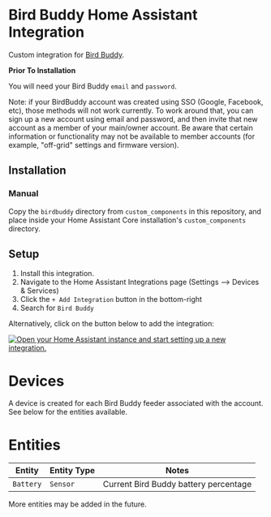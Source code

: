 # Bird Buddy Home Assistant Integration

Custom integration for [Bird Buddy](https://mybirdbuddy.com/).

**Prior To Installation**

You will need your Bird Buddy `email` and `password`.

Note: if your BirdBuddy account was created using SSO (Google, Facebook, etc), those methods will
not work currently. To work around that, you can sign up a new account using email and password,
and then invite that new account as a member of your main/owner account. Be aware that certain
information or functionality may not be available to member accounts (for example, "off-grid"
settings and firmware version).

## Installation

<!-- TODO: add to HACS -->

### Manual

Copy the `birdbuddy` directory from `custom_components` in this repository,
and place inside your Home Assistant Core installation's `custom_components` directory.

## Setup

1. Install this integration.
2. Navigate to the Home Assistant Integrations page (Settings --> Devices & Services)
3. Click the `+ Add Integration` button in the bottom-right
4. Search for `Bird Buddy`

Alternatively, click on the button below to add the integration:

[![Open your Home Assistant instance and start setting up a new integration.](https://my.home-assistant.io/badges/config_flow_start.svg)](https://my.home-assistant.io/redirect/config_flow_start/?domain=birdbuddy)

# Devices

A device is created for each Bird Buddy feeder associated with the account. See below for the entities available.

# Entities

| Entity    | Entity Type | Notes                                 |
|-----------|-------------|---------------------------------------|
| `Battery` | `Sensor`    | Current Bird Buddy battery percentage |

More entities may be added in the future.
